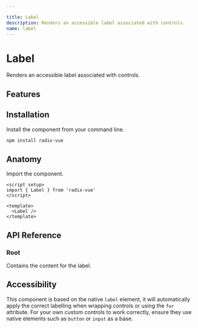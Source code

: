 ```yaml
---

title: Label
description: Renders an accessible label associated with controls.
name: label
---
```



# Label

<Description>
Renders an accessible label associated with controls.
</Description>


<ComponentPreview name="Label" />

## Features

<Highlights
  :features="[
    'Text selection is prevented when double clicking label.',
    'Supports nested controls.',
  ]"
/>

## Installation

Install the component from your command line.

```bash
npm install radix-vue
```

## Anatomy

Import the component.

```vue
<script setup>
import { Label } from 'radix-vue'
</script>

<template>
  <Label />
</template>
```

## API Reference

### Root

Contains the content for the label.

<PropsTable
  :data="[
    {
      name: 'as',
      type: 'string | Component',
      default: 'label',
      description: 'The element or component this component should render as. Can be overwrite by <Code>asChild</Code>'
    },
    {
      name: 'asChild',
      required: false,
      type: 'boolean',
      default: 'false',
      description: 'Change the default rendered element for the one passed as a child, merging their props and behavior.<br><br>Read our <a href=&quot;/guides/composition&quot;>Composition</a> guide for more details.',
    },
    {
      name: 'for',
      type: 'string',
      description: 'The id of the element the label is associated with.',
    },
  ]"
/>

## Accessibility

This component is based on the native `label` element, it will automatically apply the correct labelling when wrapping controls or using the `for` attribute. For your own custom controls to work correctly, ensure they use native elements such as `button` or `input` as a base.
